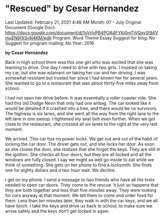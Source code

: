 # "Rescued" by Cesar Hernandez

Last Updated: February 21, 2021 4:48 AM
Month: 07 - July
Original Document (Google Doc): https://docs.google.com/document/d/1oVrIvPB4POA4FYKj0mTjVQxySI94VmoEN9l1tSvN4KM/edit
Program: Word Theme Essay
Suggest for blog: No
Suggest for program mailing: No
Year: 2016

**by Cesar Hernandez**

Back in high school there was this one girl who was excited that she was learning to drive. One day I need to drive with two girls. I insisted on taking my car, but she was adamant on taking her car and her driving. I was somewhat resistant but trusted her since I had known her for several years. She wanted to go to a restaurant that was about thirty-five miles away from school.

I had not seen her drive before. It was essentially a roller coaster ride. She had this old Dodge Neon that only had one airbag. The car looked like it would be detailed if it crashed into a tree, and there would be no survivors. The highway is six lanes, and she went all the way from the right lane to the left lane in one swoop. I tightened my seat belt even further. When we got close to the restaurant, she crossed all six lanes to the right at the very last moment.

We arrived. This car has no power locks. We get out and out of the habit of locking the car door. The driver gets out, and she locks her door. As soon as she closes the door, she realizes that she forgot the keys. They are still in the ignition. She checks all four doors, but they are all locked and all the windows are fully closed. I say we might as well go inside to eat while we think of something. She gets on her phone to find a locksmith. She finds one for eighty dollars and a two hour wait. We decline.

I get on my phone. I send a message to two friends who have all the tools needed to open car doors. They come to the rescue. It just so happens that they are both together and less than five minutes away. They were looking for cars anyway at that moment. We tell them to come and order food for them. Less than ten minutes later, they walk in with the car keys, and we all have lunch. I take the keys and drive us back to school, to make sure we arrive safely and the keys don’t get locked in again.